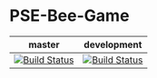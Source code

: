 # PSE-Bee-Game

|master|development|
|------|-----------|
|[![Build Status](https://travis-ci.com/joeftiger/PSE-Bee-Game.svg?token=fA33QFyMAnhCApvqZpUV&branch=master)](https://travis-ci.com/joeftiger/PSE-Bee-Game)|[![Build Status](https://travis-ci.com/joeftiger/PSE-Bee-Game.svg?token=fA33QFyMAnhCApvqZpUV&branch=development)](https://travis-ci.com/joeftiger/PSE-Bee-Game)|
